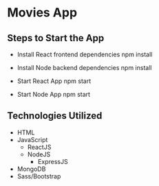 # Movies App

## Steps to Start the App

- Install React frontend dependencies
  npm install
- Install Node backend dependencies
  npm install

- Start React App
  npm start
- Start Node App
  npm start

## Technologies Utilized

- HTML
- JavaScript
  - ReactJS
  - NodeJS
    - ExpressJS
- MongoDB
- Sass/Bootstrap
